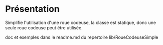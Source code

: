 # Présentation

Simplifie l'utilisation d'une roue codeuse, la classe est statique, donc une seule roue codeuse peut être utilisée.

doc et exemples dans le readme.md du repertoire lib/RoueCodeuseSimple
